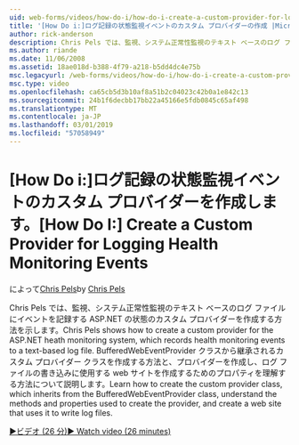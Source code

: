 ```yaml
---
uid: web-forms/videos/how-do-i/how-do-i-create-a-custom-provider-for-logging-health-monitoring-events
title: '[How Do i:]ログ記録の状態監視イベントのカスタム プロバイダーの作成 |Microsoft Docs'
author: rick-anderson
description: Chris Pels では、監視、システム正常性監視のテキスト ベースのログ ファイルにイベントを記録する ASP.NET の状態のカスタム プロバイダーを作成する方法を示します。 Le.
ms.author: riande
ms.date: 11/06/2008
ms.assetid: 18ae018d-b388-4f79-a218-b5dd4dc4e75b
msc.legacyurl: /web-forms/videos/how-do-i/how-do-i-create-a-custom-provider-for-logging-health-monitoring-events
msc.type: video
ms.openlocfilehash: ca65cb5d3b10af8a51b2c04023c42b0a1e842c13
ms.sourcegitcommit: 24b1f6decbb17bb22a45166e5fdb0845c65af498
ms.translationtype: MT
ms.contentlocale: ja-JP
ms.lasthandoff: 03/01/2019
ms.locfileid: "57058949"
---
```

<a name="how-do-i-create-a-custom-provider-for-logging-health-monitoring-events"></a><span data-ttu-id="9773b-104">[How Do i:]ログ記録の状態監視イベントのカスタム プロバイダーを作成します。</span><span class="sxs-lookup"><span data-stu-id="9773b-104">[How Do I:] Create a Custom Provider for Logging Health Monitoring Events</span></span>
====================
<span data-ttu-id="9773b-105">によって[Chris Pels](https://twitter.com/chrispels)</span><span class="sxs-lookup"><span data-stu-id="9773b-105">by [Chris Pels](https://twitter.com/chrispels)</span></span>

<span data-ttu-id="9773b-106">Chris Pels では、監視、システム正常性監視のテキスト ベースのログ ファイルにイベントを記録する ASP.NET の状態のカスタム プロバイダーを作成する方法を示します。</span><span class="sxs-lookup"><span data-stu-id="9773b-106">Chris Pels shows how to create a custom provider for the ASP.NET heath monitoring system, which records health monitoring events to a text-based log file.</span></span> <span data-ttu-id="9773b-107">BufferedWebEventProvider クラスから継承されるカスタム プロバイダー クラスを作成する方法と、プロバイダーを作成し、ログ ファイルの書き込みに使用する web サイトを作成するためのプロパティを理解する方法について説明します。</span><span class="sxs-lookup"><span data-stu-id="9773b-107">Learn how to create the custom provider class, which inherits from the BufferedWebEventProvider class, understand the methods and properties used to create the provider, and create a web site that uses it to write log files.</span></span>

[<span data-ttu-id="9773b-108">&#9654;ビデオ (26 分)</span><span class="sxs-lookup"><span data-stu-id="9773b-108">&#9654; Watch video (26 minutes)</span></span>](https://channel9.msdn.com/Blogs/ASP-NET-Site-Videos/how-do-i-create-a-custom-provider-for-logging-health-monitoring-events)
